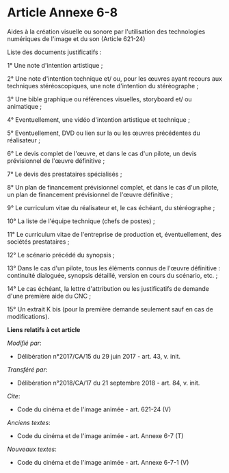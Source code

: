 # Article Annexe 6-8

Aides à la création visuelle ou sonore par l'utilisation des technologies numériques de l'image et du son (Article 621-24) 

Liste des documents justificatifs : 

1° Une note d'intention artistique ; 

2° Une note d'intention technique et/ ou, pour les œuvres ayant recours aux techniques stéréoscopiques, une note d'intention
du stéréographe ; 

3° Une bible graphique ou références visuelles, storyboard et/ ou animatique ; 

4° Eventuellement, une vidéo d'intention artistique et technique ; 

5° Eventuellement, DVD ou lien sur la ou les œuvres précédentes du réalisateur ; 

6° Le devis complet de l'œuvre, et dans le cas d'un pilote, un devis prévisionnel de l'œuvre définitive ; 

7° Le devis des prestataires spécialisés ; 

8° Un plan de financement prévisionnel complet, et dans le cas d'un pilote, un plan de financement prévisionnel de l'œuvre
définitive ; 

9° Le curriculum vitae du réalisateur et, le cas échéant, du stéréographe ; 

10° La liste de l'équipe technique (chefs de postes) ; 

11° Le curriculum vitae de l'entreprise de production et, éventuellement, des sociétés prestataires ; 

12° Le scénario précédé du synopsis ; 

13° Dans le cas d'un pilote, tous les éléments connus de l'œuvre définitive : continuité dialoguée, synopsis détaillé,
version en cours du scénario, etc. ; 

14° Le cas échéant, la lettre d'attribution ou les justificatifs de demande d'une première aide du CNC ; 

15° Un extrait K bis (pour la première demande seulement sauf en cas de modifications).

**Liens relatifs à cet article**

_Modifié par_:

  - Délibération n°2017/CA/15 du 29 juin 2017 - art. 43, v. init.

_Transféré par_:

  - Délibération n°2018/CA/17 du 21 septembre 2018 - art. 84, v. init.

_Cite_:

  - Code du cinéma et de l'image animée - art. 621-24 (V)

_Anciens textes_:

  - Code du cinéma et de l'image animée - art. Annexe 6-7 (T)

_Nouveaux textes_:

  - Code du cinéma et de l'image animée - art. Annexe 6-7-1 (V)
